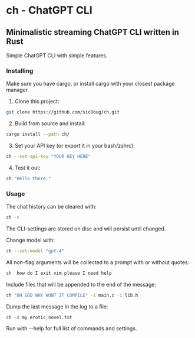ch - ChatGPT CLI
================

## Minimalistic streaming ChatGPT CLI written in Rust

Simple ChatGPT CLI with simple features.

### Installing

Make sure you have cargo, or install cargo with your closest package manager.

1. Clone this project:
```bash
git clone https://github.com/sicDoug/ch.git
```

2. Build from source and install:
```bash
cargo install --path ch/
```

3. Set your API key (or export it in your bash/zshrc):
```bash
ch --set-api-key "YOUR KEY HERE"
```

4. Test it out:
```bash
ch "Hello there."
```

### Usage

The chat history can be cleared with:
```bash
ch -c
```

The CLI-settings are stored on disc and will persist until changed.

Change model with:
```bash
ch --set-model "gpt-4"
```

All non-flag arguments will be collected to a prompt with or without quotes:
```bash
ch  how do I exit vim please I need help
```

Include files that will be appended to the end of the message:
```bash
ch "OH GOD WHY WONT IT COMPILE" -i main.c -i lib.h
```

Dump the last message in the log to a file:
```bash
ch -d my_erotic_novel.txt
```

Run with --help for full list of commands and settings.
